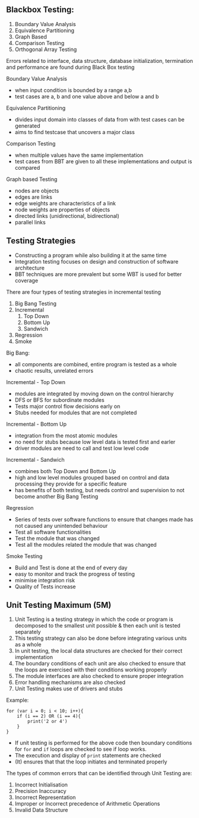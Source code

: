 ## Blackbox Testing: 
1. Boundary Value Analysis
2. Equivalence Partitioning 
3. Graph Based
4. Comparison Testing
5. Orthogonal Array Testing

Errors related to interface, data structure, database initialization, termination and performance are found during Black Box testing

Boundary Value Analysis
- when input condition is bounded by a range a,b
- test cases are a, b and one value above and below a and b

Equivalence Partitioning
- divides input domain into classes of data from with test cases can be generated 
- aims to find testcase that uncovers a major class 

Comparison Testing
- when multiple values have the same implementation
- test cases from BBT are given to all these implementations and output is compared

Graph based Testing
- nodes are objects
- edges are links
- edge weights are characteristics of a link
- node weights are properties of objects
- directed links (unidirectional, bidirectional)
- parallel links


## Testing Strategies

- Constructing a program while also building it at the same time
- Integration testing focuses on design and construction of software architecture 
- BBT techniques are more prevalent but some WBT is used for better coverage

There are four types of testing strategies in incremental testing
1. Big Bang Testing
2. Incremental
	1. Top Down
	2. Bottom Up 
	3. Sandwich
3. Regression 
4. Smoke

Big Bang:
- all components are combined, entire program is tested as a whole
- chaotic results, unrelated errors

Incremental - Top Down
- modules are integrated by moving down on the control hierarchy
- DFS or BFS for subordinate modules
- Tests major control flow decisions early on 
- Stubs needed for modules that are not completed 

Incremental - Bottom Up
- integration from the most atomic modules
- no need for stubs because low level data is tested first and earler
- driver modules are need to call and test low level code

Incremental - Sandwich
- combines both Top Down and Bottom Up
- high and low level modules grouped based on control and data processing they provide for a specific feature
- has benefits of both testing, but needs control and supervision to not become another Big Bang Testing

Regression
- Series of tests over software functions to ensure that changes made has not caused any unintended behaviour
- Test all software functionalities 
- Test the module that was changed
- Test all the modules related the module that was changed

Smoke Testing
- Build and Test is done at the end of every day 
- easy to monitor and track the progress of testing 
- minimise integration risk
- Quality of Tests increase

## Unit Testing Maximum (5M)
1. Unit Testing is a testing strategy in which the code or program is decomposed to the smallest unit possible & then each unit is tested separately
2. This testing strategy can also be done before integrating various units as a whole
3. In unit testing, the local data structures are checked for their correct implementation
4. The boundary conditions of each unit are also checked to ensure that the loops are exercised with their conditions working properly 
5. The module interfaces are also checked to ensure proper integration 
6. Error handling mechanisms are also checked 
7. Unit Testing makes use of drivers and stubs

Example:
```
for (var i = 0; i < 10; i++){
	if (i == 2) OR (i == 4){
		print('2 or 4')
	}
}
```

- If unit testing is performed for the above code then boundary conditions for `for` and `if` loops are checked to see if loop works.
- The execution and display of `print` statements are checked
- (It) ensures that that the loop initiates and terminated properly

The types of common errors that can be identified through Unit Testing are:
1. Incorrect Initialisation
2. Precision Inaccuracy
3. Incorrect Representation 
4. Improper or Incorrect precedence of Arithmetic Operations
5. Invalid Data Structure